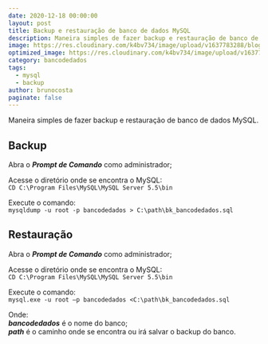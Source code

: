 ```yaml
---
date: 2020-12-18 00:00:00
layout: post
title: Backup e restauração de banco de dados MySQL
description: Maneira simples de fazer backup e restauração de banco de dados MySQL.
image: https://res.cloudinary.com/k4bv734/image/upload/v1637783288/blog/mysql-bancodedados_uwcxuu.jpg
optimized_image: https://res.cloudinary.com/k4bv734/image/upload/v1637783288/blog/mysql-bancodedados_optimized_hlzyqw.jpg
category: bancodedados
tags:
  - mysql
  - backup
author: brunocosta
paginate: false
---
```

Maneira simples de fazer backup e restauração de banco de dados MySQL.



## Backup 
Abra o ***Prompt de Comando*** como administrador;


Acesse o diretório onde se encontra o MySQL:  
`CD C:\Program Files\MySQL\MySQL Server 5.5\bin`


Execute o comando:  
`mysqldump -u root -p bancodedados > C:\path\bk_bancodedados.sql`    


## Restauração
Abra o ***Prompt de Comando*** como administrador; 


Acesse o diretório onde se encontra o MySQL:  
`CD C:\Program Files\MySQL\MySQL Server 5.5\bin`


Execute o comando:  
`mysql.exe -u root –p bancodedados <C:\path\bk_bancodedados.sql`  

Onde:  
***bancodedados*** é o nome do banco;  
***path*** é o caminho onde se encontra ou irá salvar o backup do banco.

